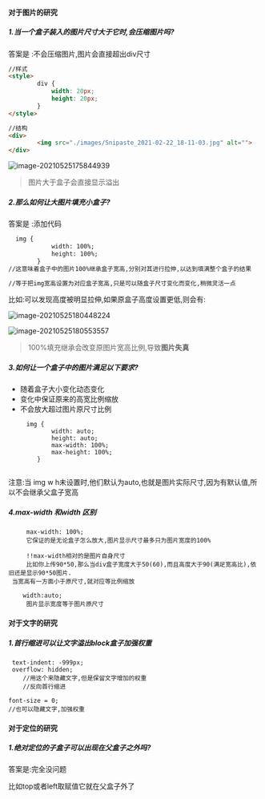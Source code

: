 #### 对于图片的研究

##### 1.当一个盒子装入的图片尺寸大于它时,会压缩图片吗?

答案是 :不会压缩图片,图片会直接超出div尺寸

```html
//样式
<style>
        div {
            width: 20px;
            height: 20px;
        }
</style>

//结构
<div>
        <img src="./images/Snipaste_2021-02-22_18-11-03.jpg" alt="">
</div>    
```

![image-20210525175844939](C:\Users\inui\AppData\Roaming\Typora\typora-user-images\image-20210525175844939.png)

> 图片大于盒子会直接显示溢出



##### 2.那么如何让大图片填充小盒子?

答案是 :添加代码

```html
  img {
            width: 100%;
            height: 100%;
        }
//这意味着盒子中的图片100%继承盒子宽高,分别对其进行拉伸,以达到填满整个盒子的结果

//等于把img宽高设置为对应盒子宽高,只是可以随盒子尺寸变化而变化,稍微灵活一点
```

比如:可以发现高度被明显拉伸,如果原盒子高度设置更低,则会有:

![image-20210525180448224](C:\Users\inui\AppData\Roaming\Typora\typora-user-images\image-20210525180448224.png)

![image-20210525180553557](C:\Users\inui\AppData\Roaming\Typora\typora-user-images\image-20210525180553557.png)

> 100%填充继承会改变原图片宽高比例,导致**图片失真**



##### 3.如何让一个盒子中的图片满足以下要求?

- 随着盒子大小变化动态变化
- 变化中保证原来的高宽比例缩放
- 不会放大超过图片原尺寸比例

```
     img {
            width: auto;
            height: auto;
            max-width: 100%;
            max-height: 100%;
        }
        
```

注意:当 img w h未设置时,他们默认为auto,也就是图片实际尺寸,因为有默认值,所以不会继承父盒子宽高

##### 4.max-width 和width 区别

```
     max-width: 100%;
     它保证的是无论盒子怎么放大,图片显示尺寸最多只为图片宽度的100%
     
     !!max-width相对的是图片自身尺寸
     比如你上传90*50,那么当div盒子宽度大于50(60),而且高度大于90(满足宽高比),依旧还是显示90*50图片.
 当宽高有一方面小于原尺寸,就对应等比例缩放

    width:auto; 
     图片显示宽度等于图片原尺寸
```





#### 对于文字的研究

##### 1.首行缩进可以让文字溢出block盒子加强权重

```
 text-indent: -999px;
 overflow: hidden;
    //用这个来隐藏文字,但是保留文字增加的权重
    //反向首行缩进
    
font-size = 0; 
//也可以隐藏文字,加强权重
```

#### 对于定位的研究

##### 1.绝对定位的子盒子可以出现在父盒子之外吗?

答案是:完全没问题

比如top或者left取赋值它就在父盒子外了
